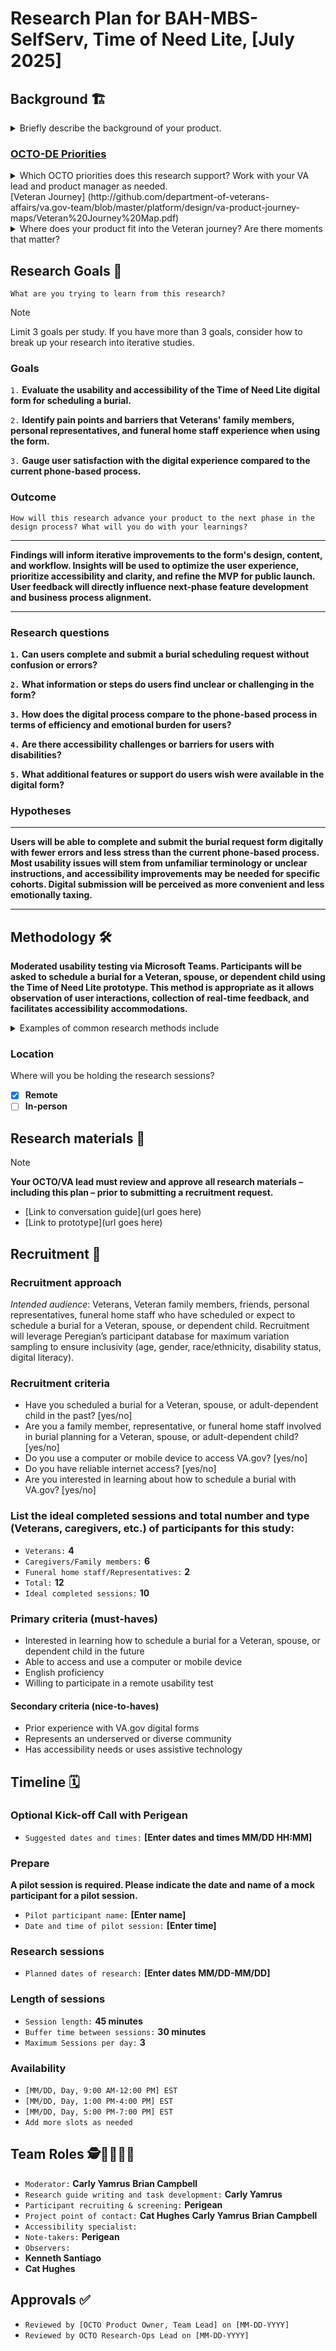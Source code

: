 # Research Plan for BAH-MBS-SelfServ, Time of Need Lite, [July 2025]

## Background 🏗️
<details><summary>Briefly describe the background of your product.</summary> 

  
**To develop a secure, user-friendly digital form accessible via both web and mobile platforms on VA.gov. This form will allow authorized individuals and organizations to submit burial requests electronically, streamlining the initiation process with the NCSO**

`What problem is your product trying to solve?`

**Currently, there is no way for family members, authorized organizations, or personal representatives to initiate a burial request for a deceased Veteran, spouse, or dependent child through VA.gov. They must call the National Cemetery Scheduling Office (NCSO) directly, resulting in longer processing times and added stress for families and representatives during a difficult time. Time of Need Lite aims to provide a secure, user-friendly digital form on VA.gov for submitting burial requests electronically, streamlining the process.**
  
`Where is your product situated on VA.gov? (ex: auth vs. unauth)`

**Time of Need Lite will be accessible via both web and mobile platforms on VA.gov, both authenticated and unauthenticated services (to allow family, friends, funeral homes, and representatives to access and submit requests).**

`What is Veterans’ familiarity with this tool? Is this a new product or an iteration on an existing one?`

**This is a new product; there is currently no digital self-service option for initiating burial requests through VA.gov. Veterans and their families have previously interacted only by phone, so this tool is new to them.**

`Product Outline`

**[Link to product outline](products/burials-memorials/time-of-need/Product-Outline.md).**

</details>

### [OCTO-DE Priorities](https://github.com/department-of-veterans-affairs/va.gov-team/blob/master/strategy/OCTO-DE%20Priorities%202025.md) 

<details><summary>Which OCTO priorities does this research support? Work with your VA lead and product manager as needed. </summary>

`Objective 1: VA’s digital experiences are the easiest and most efficient way to access VA health care and benefits.`

**Key Results for this research:**
- **Percentage of ToN requests submitted via self-service:** _Initial: 50%, Target: 70%+_
- **Reduction in call center volume for ToN submissions:** _Initial: 20%+, Target: 40%+ reduction_
- **User satisfaction rating:** _Target: 4+ out of 5_
- **Successful submission rate:** _Target: 95%+_
- **Average submission time:** _Target: <15 minutes_>   - _Testing will evaluate if users can successfully complete the form and receive clear feedback on submission outcomes or errors._

</details>
[Veteran Journey] (http://github.com/department-of-veterans-affairs/va.gov-team/blob/master/platform/design/va-product-journey-maps/Veteran%20Journey%20Map.pdf)
<details><summary>Where does your product fit into the Veteran journey?
Are there moments that matter?</summary>
	
- `Dying stage of the Veteran journey`

</details>

## Research Goals 🥅	
`What are you trying to learn from this research?` 

> [!NOTE]
> Limit 3 goals per study. If you have more than 3 goals, consider how to break up your research into iterative studies.

### Goals

`1.` **Evaluate the usability and accessibility of the Time of Need Lite digital form for scheduling a burial.**

`2.` **Identify pain points and barriers that Veterans' family members, personal representatives, and funeral home staff experience when using the form.**

`3.` **Gauge user satisfaction with the digital experience compared to the current phone-based process.**
  
### Outcome
`How will this research advance your product to the next phase in the design process? What will you do with your learnings?`

---

**Findings will inform iterative improvements to the form's design, content, and workflow. Insights will be used to optimize the user experience, prioritize accessibility and clarity, and refine the MVP for public launch. User feedback will directly influence next-phase feature development and business process alignment.**

---

### Research questions

**`1.` Can users complete and submit a burial scheduling request without confusion or errors?**

**`2.` What information or steps do users find unclear or challenging in the form?**

**`3.` How does the digital process compare to the phone-based process in terms of efficiency and emotional burden for users?**

**`4.` Are there accessibility challenges or barriers for users with disabilities?**

**`5.` What additional features or support do users wish were available in the digital form?**

### Hypotheses

---

**Users will be able to complete and submit the burial request form digitally with fewer errors and less stress than the current phone-based process. Most usability issues will stem from unfamiliar terminology or unclear instructions, and accessibility improvements may be needed for specific cohorts. Digital submission will be perceived as more convenient and less emotionally taxing.**

---

## Methodology  🛠️

**Moderated usability testing via Microsoft Teams. Participants will be asked to schedule a burial for a Veteran, spouse, or dependent child using the Time of Need Lite prototype. This method is appropriate as it allows observation of user interactions, collection of real-time feedback, and facilitates accessibility accommodations.**

<details><summary>Examples of common research methods include</summary> 
	
- `Usability testing - appropriate for evaluative research`

</details>

### Location

Where will you be holding the research sessions?

- [X] **Remote**
- [ ] **In-person**
      
## Research materials 📔

> [!NOTE]
> **Your OCTO/VA lead must review and approve all research materials – including this plan –  prior to submitting a recruitment request.**

- [Link to conversation guide](url goes here)
- [Link to prototype](url goes here)

## Recruitment 🎯	

### Recruitment approach

*Intended audience*: Veterans, Veteran family members, friends, personal representatives, funeral home staff who have scheduled or expect to schedule a burial for a Veteran, spouse, or dependent child. Recruitment will leverage Peregian’s participant database for maximum variation sampling to ensure inclusivity (age, gender, race/ethnicity, disability status, digital literacy).

### Recruitment criteria

- Have you scheduled a burial for a Veteran, spouse, or adult-dependent child in the past? [yes/no]
- Are you a family member, representative, or funeral home staff involved in burial planning for a Veteran, spouse, or adult-dependent child? [yes/no]
- Do you use a computer or mobile device to access VA.gov? [yes/no]
- Do you have reliable internet access? [yes/no]
- Are you interested in learning about how to schedule a burial with VA.gov? [yes/no]

### List the ideal completed sessions and total number and type (Veterans, caregivers, etc.) of participants for this study:

- `Veterans:` **4**
- `Caregivers/Family members:` **6**
- `Funeral home staff/Representatives:` **2**
- `Total:` **12**
- `Ideal completed sessions:` **10**

### Primary criteria (must-haves)

- Interested in learning how to schedule a burial for a Veteran, spouse, or dependent child in the future
- Able to access and use a computer or mobile device
- English proficiency
- Willing to participate in a remote usability test

#### Secondary criteria (nice-to-haves)

- Prior experience with VA.gov digital forms
- Represents an underserved or diverse community
- Has accessibility needs or uses assistive technology

## Timeline 🗓️

### Optional Kick-off Call with Perigean

- `Suggested dates and times:` **[Enter dates and times MM/DD HH:MM]**

### Prepare

**A pilot session is required. Please indicate the date and name of a mock participant for a pilot session.** 

- `Pilot participant name:` **[Enter name]**
- `Date and time of pilot session:` **[Enter time]** 

### Research sessions

- `Planned dates of research:` **[Enter dates MM/DD-MM/DD]**

### Length of sessions

- `Session length:` **45 minutes**
- `Buffer time between sessions:` **30 minutes**
- `Maximum Sessions per day:` **3**

### Availability

- `[MM/DD, Day, 9:00 AM-12:00 PM] EST`
- `[MM/DD, Day, 1:00 PM-4:00 PM] EST`
- `[MM/DD, Day, 5:00 PM-7:00 PM] EST`
- `Add more slots as needed`
  
## Team Roles  🕵️👩‍💻👩‍🔬

- `Moderator:` **Carly Yamrus** **Brian Campbell**
- `Research guide writing and task development:` **Carly Yamrus**		
- `Participant recruiting & screening:`	**Perigean**	
- `Project point of contact:` **Cat Hughes** **Carly Yamrus** **Brian Campbell**		
- `Accessibility specialist:` 
- `Note-takers:` **Perigean**	
- `Observers:` 
- **Kenneth Santiago**
- **Cat Hughes**

## Approvals ✅
- `Reviewed by [OCTO Product Owner, Team Lead] on [MM-DD-YYYY]`
- `Reviewed by OCTO Research-Ops Lead on [MM-DD-YYYY]`
